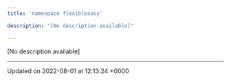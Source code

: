 ```yaml
---
title: 'namespace flexiblesusy'

description: "[No description available]"

---
```







[No description available]






-------------------------------

Updated on 2022-08-01 at 12:13:24 +0000
